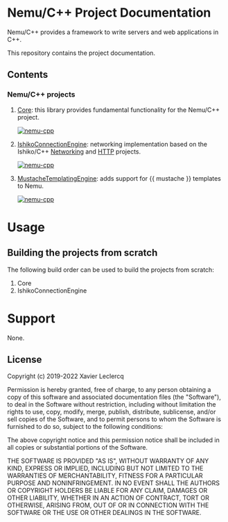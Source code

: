 # Nemu/C++ Project Documentation

Nemu/C++ provides a framework to write servers and web applications in C++.

This repository contains the project documentation.


## Contents

### Nemu/C++ projects

1. [Core](https://github.com/nemu-cpp/core): this library provides fundamental functionality for the Nemu/C++ project.

   [![nemu-cpp](https://circleci.com/gh/nemu-cpp/core.svg?style=shield)](https://circleci.com/gh/nemu-cpp/core)

1. [IshikoConnectionEngine](https://github.com/nemu-cpp/ishiko-connection-engine): networking implementation based on
   the Ishiko/C++ [Networking](https://github.com/ishiko-cpp/networking) and [HTTP](https://github.com/ishiko-cpp/http)
   projects.

   [![nemu-cpp](https://circleci.com/gh/nemu-cpp/ishiko-connection-engine.svg?style=shield)](https://circleci.com/gh/nemu-cpp/ishiko-connection-engine)

1. [MustacheTemplatingEngine](https://github.com/nemu-cpp/mustache-templating-engine): adds support for {{ mustache }} templates to Nemu.

   [![nemu-cpp](https://circleci.com/gh/nemu-cpp/mustache-templating-engine.svg?style=shield)](https://circleci.com/gh/nemu-cpp/mustache-templating-engine)


# Usage

## Building the projects from scratch

The following build order can be used to build the projects from scratch:

1. Core
1. IshikoConnectionEngine

# Support

None.

## License

Copyright (c) 2019-2022 Xavier Leclercq

Permission is hereby granted, free of charge, to any person obtaining a
copy of this software and associated documentation files (the "Software"),
to deal in the Software without restriction, including without limitation
the rights to use, copy, modify, merge, publish, distribute, sublicense,
and/or sell copies of the Software, and to permit persons to whom the
Software is furnished to do so, subject to the following conditions:

The above copyright notice and this permission notice shall be included in
all copies or substantial portions of the Software.

THE SOFTWARE IS PROVIDED "AS IS", WITHOUT WARRANTY OF ANY KIND, EXPRESS OR
IMPLIED, INCLUDING BUT NOT LIMITED TO THE WARRANTIES OF MERCHANTABILITY,
FITNESS FOR A PARTICULAR PURPOSE AND NONINFRINGEMENT. IN NO EVENT SHALL
THE AUTHORS OR COPYRIGHT HOLDERS BE LIABLE FOR ANY CLAIM, DAMAGES OR OTHER
LIABILITY, WHETHER IN AN ACTION OF CONTRACT, TORT OR OTHERWISE, ARISING
FROM, OUT OF OR IN CONNECTION WITH THE SOFTWARE OR THE USE OR OTHER DEALINGS
IN THE SOFTWARE.
